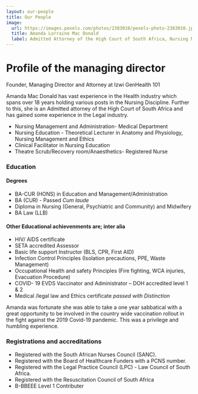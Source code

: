 ```yaml
---
layout: our-people
title: Our People
image: 
  url: https://images.pexels.com/photos/2383010/pexels-photo-2383010.jpeg
  title: Amanda Lorraine Mac Donald 
  label: Admitted Attorney of the High Court of South Africa, Nursing Management/ Educator/ Administrator
---
```


# Profile of the managing director

Founder, Managing Director and Attorney at Izwi GenHealth 101

Amanda Mac Donald has vast experience in the Health industry which spans over 18 years holding various posts in the Nursing Discipline. Further to this, she is an Admitted attorney of the High Court of South Africa and has gained some experience in the Legal industry.

* Nursing Management and Administration- Medical Department
* Nursing Education - Theoretical Lecturer in Anatomy and Physiology, Nursing Management and Ethics
* Clinical Facilitator in Nursing Education
* Theatre Scrub/Recovery room/Anaesthetics- Registered Nurse

### Education

#### Degrees
* BA-CUR (HONS) in Education and Management/Administration
* BA (CUR) - Passed *Cum laude*
* Diploma in Nursing (General, Psychiatric and Community) and Midwifery
* BA Law (LLB) 

#### Other Educational achievenments are; inter alia
* HIV/ AIDS certificate
* SETA accredited Assessor
* Basic life support Instructor (BLS, CPR, First AID)
* Infection Control Principles (Isolation precautions, PPE, Waste Management)
* Occupational Health and safety Principles (Fire fighting, WCA injuries, Evacuation Procedure)
* COVID- 19 EVDS Vaccinator and Administrator – DOH accredited level 1 & 2
* Medical /legal law and Ethics certificate *passed with Distinction*

Amanda was fortunate she was able to take a one year sabbatical with a great opportunity to be involved in the country wide vaccination rollout in the fight against the 2019 Covid-19 pandemic. This was a privilege and humbling experience.

### Registrations and accreditations
* Registered with the South African Nurses Council (SANC).
* Registered with the Board of Healthcare Funders with a PCNS number.
* Registered with the Legal Practice Council (LPC) - Law Council of South Africa.
* Registered with the Resuscitation Council of South Africa
* B-BBEEE Level 1 Contributer
